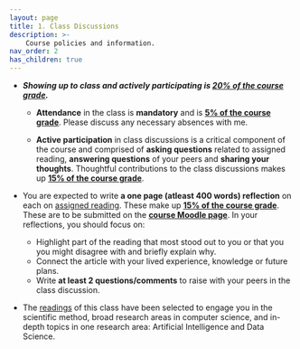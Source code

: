 ```yaml
---
layout: page
title: 1. Class Discussions
description: >-
    Course policies and information.
nav_order: 2
has_children: true
---
```

<!-- 
{:.no_toc}

## Table of contents
{: .no_toc .text-delta }

1. TOC
{:toc}

--- -->
<!-- ## Class Discussions
<br /> -->

* **_Showing up to class and actively participating is [20% of the course grade](../policies/grading/)._**

    * **Attendance** in the class is **mandatory** and is **[5% of the course grade](../policies/grading/)**. Please discuss any necessary absences with me. 

    * **Active participation** in class discussions is a critical component of the course and comprised of **asking questions** related to assigned reading, **answering questions** of your peers and **sharing your thoughts**. Thoughtful contributions to the class discussions makes up **[15% of the course grade](../policies/grading/)**.


* You are expected to write **a one page (atleast 400 words) reflection** on each on [assigned reading](../class_discussions/readings/). These make up  **[15% of the course grade](../policies/grading/)**. These are to be submitted on the **[course Moodle page](https://courses.furman.edu/course/view.php?id=16183)**. In your reflections, you should focus on: 

    * Highlight part of the reading that most stood out to you or that you you might disagree with and briefly explain why.
    * Connect the article with your lived experience, knowledge or future plans. 
    * Write **at least 2 questions/comments** to raise with your peers in the class discussion.

* The [readings](../class_discussions/readings/) of this class have been selected to engage you in the scientific method, broad research areas in computer science, and in-depth topics in one research area: Artificial Intelligence and Data Science.